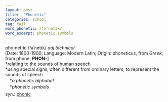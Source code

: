 ```yaml
---
layout: post
title:  "Phonetic"
categories: school
tag: fail
word_phonetic: /fəˈnetɪk/
word_excerpt: phonetic symbols
---
```

<DIV style="MARGIN: 0px 0px 5px">pho<B>·</B>net<B>·</B>ic /fəˈnetɪk/ <I>adj technical</I> <BR>[Date: 1800-1900; Language: Modern Latin; Origin: phoneticus, from <I>Greek</I>, from phone; <B>PHON-</B>]<BR>*relating to the sounds of human speech<BR>*using special signs, often different from ordinary letters, to represent the sounds of speech<BR>　*<I>a phonetic alphabet</I><BR>　*<I>phonetic symbols</I></DIV>
<DIV style="MARGIN: 0px 0px 5px">
<DIV style="MARGIN: 4px 0px">syn.: <A title="Find: phonic" class=syn href="{{ site.baseurl }}/phonic"><U>phonic</U></A></DIV></DIV>
